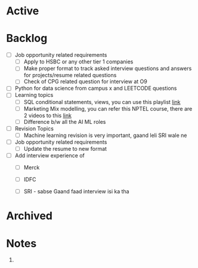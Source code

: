 # Active







# Backlog

- [ ] Job opportunity related requirements
	- [ ] Apply to HSBC or any other tier 1 companies
	- [ ] Make proper format to track asked interview questions and answers for projects/resume related questions
	- [ ] Check of CPG related question for interview at O9
- [ ] Python for data science from campus x and LEETCODE questions  
- [ ] Learning topics
	- [ ] SQL conditional statements, views, you can use this playlist [link](https://www.youtube.com/watch?v=fXIuZ-nQctQ&list=PLkqeJcxGgeVVVX2sBkuOzdXq5gwn2gI23&index=1)
	- [ ] Marketing Mix modelling, you can refer this NPTEL course, there are 2 videos to this [link](https://www.youtube.com/watch?v=0TvEsNKx02A)
	- [ ] Difference b/w all the AI ML roles
- [ ] Revision Topics
	- [ ] Machine learning revision is very important, gaand leli SRI wale ne
- [ ] Job opportunity related requirements
	- [ ] Update the resume to new format
- [ ] Add interview experience of
	- [ ] Merck
	- [ ] IDFC
	- [ ] SRI - sabse Gaand faad interview isi ka tha




# Archived



# Notes
1. 